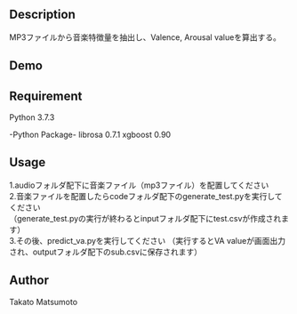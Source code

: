 ## Description
MP3ファイルから音楽特徴量を抽出し、Valence, Arousal valueを算出する。

## Demo

## Requirement
Python 3.7.3  

-Python Package-
librosa 0.7.1
xgboost 0.90  

## Usage
1.audioフォルダ配下に音楽ファイル（mp3ファイル）を配置してください  
2.音楽ファイルを配置したらcodeフォルダ配下のgenerate_test.pyを実行してください  
（generate_test.pyの実行が終わるとinputフォルダ配下にtest.csvが作成されます）  
3.その後、predict_va.pyを実行してください
（実行するとVA valueが画面出力され、outputフォルダ配下のsub.csvに保存されます）

## Author
Takato Matsumoto
